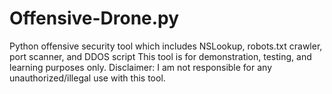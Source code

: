 # Offensive-Drone.py
Python offensive security tool which includes NSLookup, robots.txt crawler, port scanner, and DDOS script
This tool is for demonstration, testing, and learning purposes only.
Disclaimer: I am not responsible for any unauthorized/illegal use with this tool.

